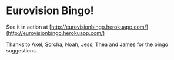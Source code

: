 # Eurovision Bingo!

See it in action at [http://eurovisionbingo.herokuapp.com/](http://eurovisionbingo.herokuapp.com/)

Thanks to Axel, Sorcha, Noah, Jess, Thea and James for the bingo suggestions.

